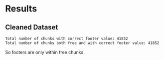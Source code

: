# Results


## Cleaned Dataset

```shell
Total number of chunks with correct footer value: 41852
Total number of chunks both free and with correct footer value: 41852
```

So footers are only within free chunks.
